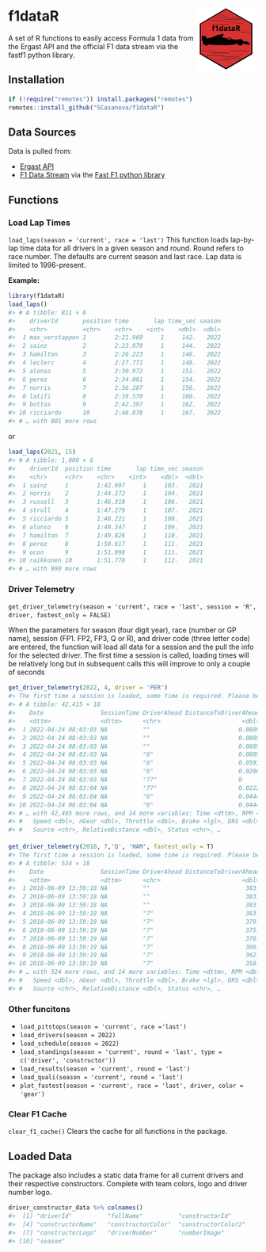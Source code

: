 
# f1dataR <img src='man/figures/logo.png' align="right" width="25%" min-width="120px"/>

A set of R functions to easily access Formula 1 data from the Ergast API
and the official F1 data stream via the fastf1 python library.

## Installation

``` r
if (!require("remotes")) install.packages("remotes")
remotes::install_github("SCasanova/f1dataR")
```

## Data Sources

Data is pulled from:

  - [Ergast API](http://ergast.com/mrd/)
  - [F1 Data Stream](https://www.formula1.com/en/f1-live.html/) via the
    [Fast F1 python
    library](https://theoehrly.github.io/Fast-F1/index.html)

## Functions

### Load Lap Times

`load_laps(season = 'current', race = 'last')` This function loads
lap-by-lap time data for all drivers in a given season and round. Round
refers to race number. The defaults are current season and last race.
Lap data is limited to 1996-present.

**Example:**

``` r
library(f1dataR)
load_laps()
#> # A tibble: 811 × 6
#>    driverId       position time       lap time_sec season
#>    <chr>          <chr>    <chr>    <int>    <dbl>  <dbl>
#>  1 max_verstappen 1        2:21.969     1     142.   2022
#>  2 sainz          2        2:23.979     1     144.   2022
#>  3 hamilton       3        2:26.223     1     146.   2022
#>  4 leclerc        4        2:27.771     1     148.   2022
#>  5 alonso         5        2:30.972     1     151.   2022
#>  6 perez          6        2:34.001     1     154.   2022
#>  7 norris         7        2:36.287     1     156.   2022
#>  8 latifi         8        2:39.570     1     160.   2022
#>  9 bottas         9        2:42.397     1     162.   2022
#> 10 ricciardo      10       2:46.878     1     167.   2022
#> # … with 801 more rows
```

or

``` r
load_laps(2021, 15)
#> # A tibble: 1,000 × 6
#>    driverId  position time       lap time_sec season
#>    <chr>     <chr>    <chr>    <int>    <dbl>  <dbl>
#>  1 sainz     1        1:42.997     1     103.   2021
#>  2 norris    2        1:44.272     1     104.   2021
#>  3 russell   3        1:46.318     1     106.   2021
#>  4 stroll    4        1:47.279     1     107.   2021
#>  5 ricciardo 5        1:48.221     1     108.   2021
#>  6 alonso    6        1:49.347     1     109.   2021
#>  7 hamilton  7        1:49.826     1     110.   2021
#>  8 perez     8        1:50.617     1     111.   2021
#>  9 ocon      9        1:51.098     1     111.   2021
#> 10 raikkonen 10       1:51.778     1     112.   2021
#> # … with 990 more rows
```

### Driver Telemetry

`get_driver_telemetry(season = 'current', race = 'last', session = 'R',
driver, fastest_only = FALSE)`

When the parameters for season (four digit year), race (number or GP
name), session (FP1. FP2, FP3, Q or R), and driver code (three letter
code) are entered, the function will load all data for a session and the
pull the info for the selected driver. The first time a session is
called, loading times will be relatively long but in subsequent calls
this will improve to only a couple of seconds

``` r
get_driver_telemetry(2022, 4, driver = 'PER')
#> The first time a session is loaded, some time is required. Please be patient. Subsequent times will be faster
#> # A tibble: 42,415 × 18
#>    Date                SessionTime DriverAhead DistanceToDriverAhead
#>    <dttm>              <dttm>      <chr>                       <dbl>
#>  1 2022-04-24 08:03:03 NA          ""                         0.0889
#>  2 2022-04-24 08:03:03 NA          ""                         0.0889
#>  3 2022-04-24 08:03:03 NA          ""                         0.0889
#>  4 2022-04-24 08:03:03 NA          "6"                        0.0889
#>  5 2022-04-24 08:03:03 NA          "6"                        0.0593
#>  6 2022-04-24 08:03:03 NA          "6"                        0.0296
#>  7 2022-04-24 08:03:03 NA          "77"                       0     
#>  8 2022-04-24 08:03:04 NA          "77"                       0.0222
#>  9 2022-04-24 08:03:04 NA          "6"                        0.0444
#> 10 2022-04-24 08:03:04 NA          "6"                        0.0444
#> # … with 42,405 more rows, and 14 more variables: Time <dttm>, RPM <dbl>,
#> #   Speed <dbl>, nGear <dbl>, Throttle <dbl>, Brake <lgl>, DRS <dbl>,
#> #   Source <chr>, RelativeDistance <dbl>, Status <chr>, …

get_driver_telemetry(2018, 7,'Q', 'HAM', fastest_only = T)
#> The first time a session is loaded, some time is required. Please be patient. Subsequent times will be faster
#> # A tibble: 534 × 18
#>    Date                SessionTime DriverAhead DistanceToDriverAhead
#>    <dttm>              <dttm>      <chr>                       <dbl>
#>  1 2018-06-09 13:59:18 NA          ""                           383.
#>  2 2018-06-09 13:59:18 NA          ""                           383.
#>  3 2018-06-09 13:59:18 NA          ""                           383.
#>  4 2018-06-09 13:59:19 NA          "7"                          383.
#>  5 2018-06-09 13:59:19 NA          "7"                          379.
#>  6 2018-06-09 13:59:19 NA          "7"                          375.
#>  7 2018-06-09 13:59:19 NA          "7"                          370.
#>  8 2018-06-09 13:59:19 NA          "7"                          366.
#>  9 2018-06-09 13:59:19 NA          "7"                          362.
#> 10 2018-06-09 13:59:19 NA          "7"                          358.
#> # … with 524 more rows, and 14 more variables: Time <dttm>, RPM <dbl>,
#> #   Speed <dbl>, nGear <dbl>, Throttle <dbl>, Brake <lgl>, DRS <dbl>,
#> #   Source <chr>, RelativeDistance <dbl>, Status <chr>, …
```

### Other funcitons

  - `load_pitstops(season = 'current', race ='last')`
  - `load_drivers(season = 2022)`
  - `load_schedule(season = 2022)`
  - `load_standings(season = 'current', round = 'last', type =
    c('driver', 'constructor'))`
  - `load_results(season = 'current', round = 'last')`
  - `load_quali(season = 'current', round = 'last')`
  - `plot_fastest(season = 'current', race = 'last', driver, color =
    'gear')`

### Clear F1 Cache

`clear_f1_cache()` Clears the cache for all functions in the package.

## Loaded Data

The package also includes a static data frame for all current drivers
and their respective constructors. Complete with team colors, logo and
driver number logo.

``` r
driver_constructor_data %>% colnames()
#>  [1] "driverId"          "fullName"          "constructorId"    
#>  [4] "constructorName"   "constructorColor"  "constructorColor2"
#>  [7] "constructorLogo"   "driverNumber"      "numberImage"      
#> [10] "season"
```
